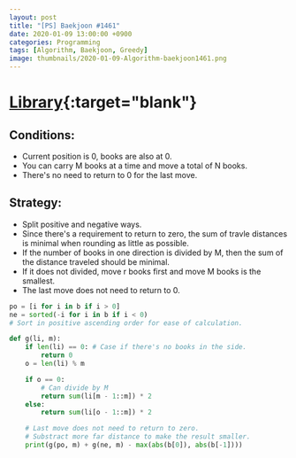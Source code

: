 ```yaml
---
layout: post
title: "[PS] Baekjoon #1461"
date: 2020-01-09 13:00:00 +0900
categories: Programming
tags: [Algorithm, Baekjoon, Greedy]
image: thumbnails/2020-01-09-Algorithm-baekjoon1461.png
---
```


# [Library](https://www.acmicpc.net/problem/1461){:target="blank"}

## Conditions:

- Current position is 0, books are also at 0.
- You can carry M books at a time and move a total of N books.
- There's no need to return to 0 for the last move.

## Strategy:

- Split positive and negative ways.
- Since there's a requirement to return to zero,
  the sum of travle distances is minimal when rounding as little as possible.
- If the number of books in one direction is divided by M,
  then the sum of the distance traveled should be minimal.
- If it does not divided, move r books first and move M books is the smallest.
- The last move does not need to return to 0.

```python
po = [i for i in b if i > 0]
ne = sorted(-i for i in b if i < 0)
# Sort in positive ascending order for ease of calculation.
```

```python
def g(li, m):
    if len(li) == 0: # Case if there's no books in the side.
        return 0
    o = len(li) % m

    if o == 0:
        # Can divide by M
        return sum(li[m - 1::m]) * 2
    else:
        return sum(li[o - 1::m]) * 2
```

```python
    # Last move does not need to return to zero.
    # Substract more far distance to make the result smaller.
    print(g(po, m) + g(ne, m) - max(abs(b[0]), abs(b[-1])))
```
